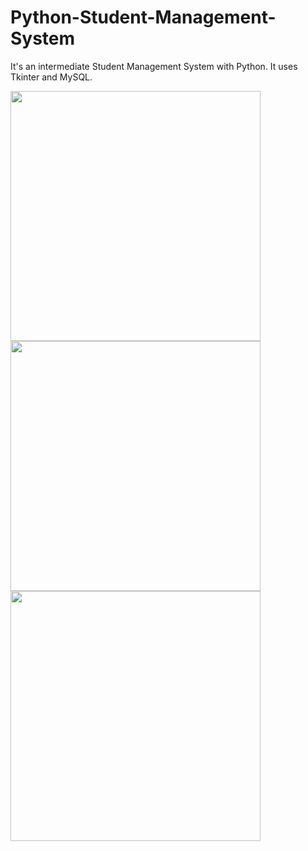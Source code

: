 # Python-Student-Management-System
It's an intermediate Student Management System with Python. It uses Tkinter and MySQL.

<img src="https://user-images.githubusercontent.com/70167500/109575776-8c116280-7b03-11eb-9087-cc98e363a84e.PNG" width="400">
<img src="https://user-images.githubusercontent.com/70167500/109575827-a3505000-7b03-11eb-911c-756e79db91a7.PNG" width="400">
<img src="https://user-images.githubusercontent.com/70167500/109575855-acd9b800-7b03-11eb-8af5-8df38a182490.PNG" width="400">
